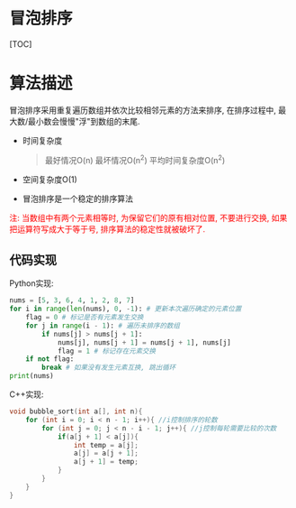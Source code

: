 # 冒泡排序

[TOC]

# 算法描述

冒泡排序采用重复遍历数组并依次比较相邻元素的方法来排序, 在排序过程中, 最大数/最小数会慢慢"浮"到数组的末尾.

- 时间复杂度
  > 最好情况O(n)
  > 最坏情况O(n<sup>2</sup>)
  > 平均时间复杂度O(n<sup>2</sup>)

- 空间复杂度O(1)

- 冒泡排序是一个稳定的排序算法

<font color=red>注: 当数组中有两个元素相等时, 为保留它们的原有相对位置, 不要进行交换, 如果把运算符写成大于等于号, 排序算法的稳定性就被破坏了.</font> 

## 代码实现

Python实现:

```python
nums = [5, 3, 6, 4, 1, 2, 8, 7]
for i in range(len(nums), 0, -1): # 更新本次遍历确定的元素位置
    flag = 0 # 标记是否有元素发生交换
    for j in range(i - 1): # 遍历未排序的数组
        if nums[j] > nums[j + 1]:
            nums[j], nums[j + 1] = nums[j + 1], nums[j]
            flag = 1 # 标记存在元素交换
    if not flag:
        break # 如果没有发生元素互换, 跳出循环
print(nums)
```

C++实现:

```C++
void bubble_sort(int a[], int n){
    for (int i = 0; i < n - 1; i++){ //i控制排序的轮数 
        for (int j = 0; j < n - i - 1; j++){ //j控制每轮需要比较的次数
            if(a[j + 1] < a[j]){
                int temp = a[j];
                a[j] = a[j + 1];
                a[j + 1] = temp;
            }
        }
    }
}
```

<!-- 你是什么样的人, 你就会遇到什么样的人, 偶尔也会遇到和你不一样的人, 但你要坚守本心, 你不能变得和他们一样! -->
